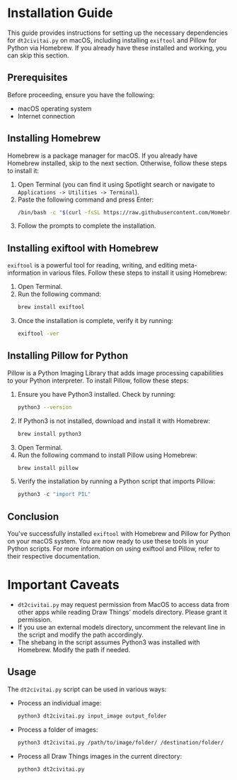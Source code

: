  # Installation Guide

This guide provides instructions for setting up the necessary dependencies for `dt2civitai.py` on macOS, including installing `exiftool` and Pillow for Python via Homebrew. If you already have these installed and working, you can skip this section.

## Prerequisites

Before proceeding, ensure you have the following:

- macOS operating system
- Internet connection

## Installing Homebrew

Homebrew is a package manager for macOS. If you already have Homebrew installed, skip to the next section. Otherwise, follow these steps to install it:

1. Open Terminal (you can find it using Spotlight search or navigate to `Applications -> Utilities -> Terminal`).
2. Paste the following command and press Enter:
   ```bash
   /bin/bash -c "$(curl -fsSL https://raw.githubusercontent.com/Homebrew/install/HEAD/install.sh)"
   ```
3. Follow the prompts to complete the installation.

## Installing exiftool with Homebrew

`exiftool` is a powerful tool for reading, writing, and editing meta-information in various files. Follow these steps to install it using Homebrew:

1. Open Terminal.
2. Run the following command:
   ```bash
   brew install exiftool
   ```
3. Once the installation is complete, verify it by running:
   ```bash
   exiftool -ver
   ```

## Installing Pillow for Python

Pillow is a Python Imaging Library that adds image processing capabilities to your Python interpreter. To install Pillow, follow these steps:

1. Ensure you have Python3 installed. Check by running:
   ```bash
   python3 --version
   ```
2. If Python3 is not installed, download and install it with Homebrew:
   ```bash
   brew install python3
   ```
3. Open Terminal.
4. Run the following command to install Pillow using Homebrew:
   ```bash
   brew install pillow
   ```
5. Verify the installation by running a Python script that imports Pillow:
   ```python
   python3 -c "import PIL"
   ```

## Conclusion

You've successfully installed `exiftool` with Homebrew and Pillow for Python on your macOS system. You are now ready to use these tools in your Python scripts. For more information on using exiftool and Pillow, refer to their respective documentation.

# Important Caveats

- `dt2civitai.py` may request permission from MacOS to access data from other apps while reading Draw Things' models directory. Please grant it permission.
- If you use an external models directory, uncomment the relevant line in the script and modify the path accordingly.
- The shebang in the script assumes Python3 was installed with Homebrew. Modify the path if needed.

## Usage

The `dt2civitai.py` script can be used in various ways:

- Process an individual image:
  ```bash
  python3 dt2civitai.py input_image output_folder
  ```
- Process a folder of images:
  ```bash
  python3 dt2civitai.py /path/to/image/folder/ /destination/folder/
  ```
- Process all Draw Things images in the current directory:
  ```bash
  python3 dt2civitai.py
  ```
